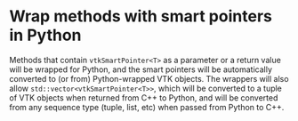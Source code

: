 # Wrap methods with smart pointers in Python

Methods that contain `vtkSmartPointer<T>` as a parameter or a return value
will be wrapped for Python, and the smart pointers will be automatically
converted to (or from) Python-wrapped VTK objects.  The wrappers will also
allow `std::vector<vtkSmartPointer<T>>`, which will be converted to a tuple
of VTK objects when returned from C++ to Python, and will be converted from
any sequence type (tuple, list, etc) when passed from Python to C++.

